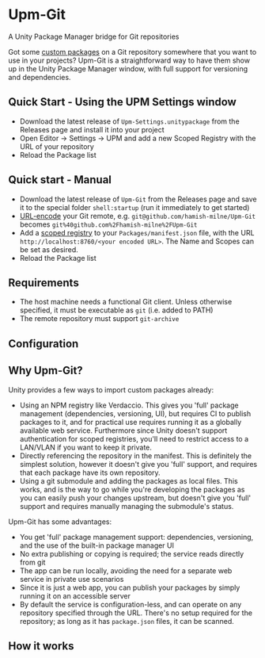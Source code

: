 # Upm-Git
A Unity Package Manager bridge for Git repositories

Got some [custom packages](https://docs.unity3d.com/Manual/CustomPackages.html) on a Git repository somewhere that you want to use in your projects? Upm-Git is a straightforward way to have them show up in the Unity Package Manager window, with full support for versioning and dependencies.

## Quick Start - Using the UPM Settings window

* Download the latest release of `Upm-Settings.unitypackage` from the Releases page and install it into your project
* Open Editor -> Settings -> UPM and add a new Scoped Registry with the URL of your repository
* Reload the Package list

## Quick start - Manual

* Download the latest release of `Upm-Git` from the Releases page and save it to the special folder `shell:startup` (run it immediately to get started)
* [URL-encode](https://meyerweb.com/eric/tools/dencoder/) your Git remote, e.g. `git@github.com/hamish-milne/Upm-Git` becomes `git%40github.com%2Fhamish-milne%2FUpm-Git`
* Add a [scoped registry](https://docs.unity3d.com/Manual/upm-scoped.html) to your `Packages/manifest.json` file, with the URL `http://localhost:8760/<your encoded URL>`. The Name and Scopes can be set as desired.
* Reload the Package list

## Requirements

* The host machine needs a functional Git client. Unless otherwise specified, it must be executable as `git` (i.e. added to PATH)
* The remote repository must support `git-archive`

## Configuration



## Why Upm-Git?

Unity provides a few ways to import custom packages already:

* Using an NPM registry like Verdaccio. This gives you 'full' package management (dependencies, versioning, UI), but requires CI to publish packages to it, and for practical use requires running it as a globally available web service. Furthermore since Unity doesn't support authentication for scoped registries, you'll need to restrict access to a LAN/VLAN if you want to keep it private.
* Directly referencing the repository in the manifest. This is definitely the simplest solution, however it doesn't give you 'full' support, and requires that each package have its own repository.
* Using a git submodule and adding the packages as local files. This works, and is the way to go while you're developing the packages as you can easily push your changes upstream, but doesn't give you 'full' support and requires manually managing the submodule's status.

Upm-Git has some advantages:

* You get 'full' package management support: dependencies, versioning, and the use of the built-in package manager UI
* No extra publishing or copying is required; the service reads directly from git
* The app can be run locally, avoiding the need for a separate web service in private use scenarios
* Since it is just a web app, you can publish your packages by simply running it on an accessible server
* By default the service is configuration-less, and can operate on any repository specified through the URL. There's no setup required for the repository; as long as it has `package.json` files, it can be scanned.

## How it works


